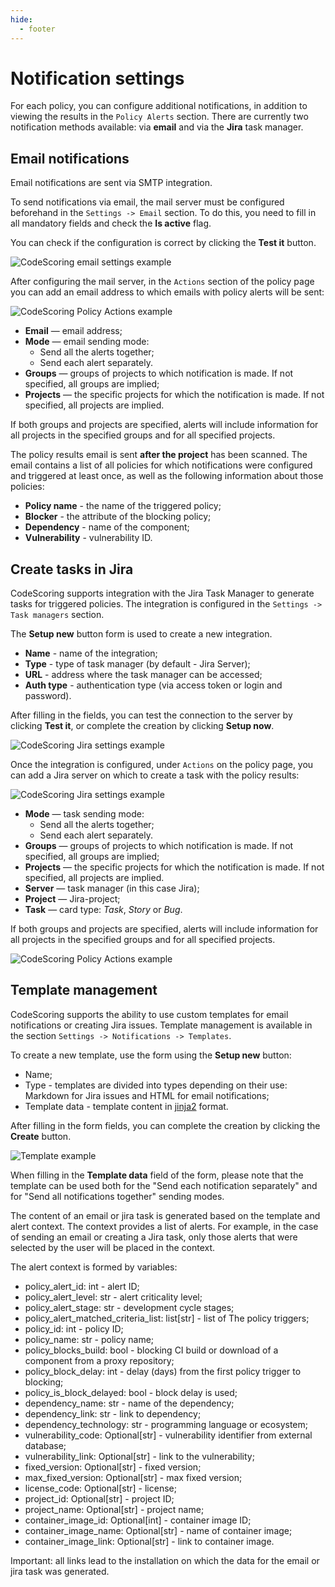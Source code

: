 ```yaml
---
hide:
  - footer
---
```


# Notification settings

For each policy, you can configure additional notifications, in addition to viewing the results in the `Policy Alerts` section. There are currently two notification methods available: via **email** and via the **Jira** task manager.

## Email notifications

Email notifications are sent via SMTP integration.

To send notifications via email, the mail server must be configured beforehand in the `Settings -> Email` section. To do this, you need to fill in all mandatory fields and check the **Is active** flag.

You can check if the configuration is correct by clicking the **Test it** button.

![CodeScoring email settings example](/assets/img/email-settings.png)

After configuring the mail server, in the `Actions` section of the policy page you can add an email address to which emails with policy alerts will be sent:

![CodeScoring Policy Actions example](/assets/img/policy_actions_email-en.png)

- **Email** — email address;
- **Mode** — email sending mode:
  - Send all the alerts together;
  - Send each alert separately.
- **Groups** — groups of projects to which notification is made. If not specified, all groups are implied;
- **Projects** — the specific projects for which the notification is made. If not specified, all projects are implied.

If both groups and projects are specified, alerts will include information for all projects in the specified groups and for all specified projects.

The policy results email is sent **after the project** has been scanned. The email contains a list of all policies for which notifications were configured and triggered at least once, as well as the following information about those policies:

- **Policy name** - the name of the triggered policy;
- **Blocker** - the attribute of the blocking policy;
- **Dependency** - name of the component;
- **Vulnerability** - vulnerability ID.

## Create tasks in Jira

CodeScoring supports integration with the Jira Task Manager to generate tasks for triggered policies. The integration is configured in the `Settings -> Task managers` section.

The **Setup new** button form is used to create a new integration.

- **Name** - name of the integration;
- **Type** - type of task manager (by default - Jira Server);
- **URL** - address where the task manager can be accessed;
- **Auth type** - authentication type (via access token or login and password).

After filling in the fields, you can test the connection to the server by clicking **Test it**, or complete the creation by clicking **Setup now**.

![CodeScoring Jira settings example](/assets/img/jira-settings.png)

Once the integration is configured, under `Actions` on the policy page, you can add a Jira server on which to create a task with the policy results:

![CodeScoring Jira settings example](/assets/img/policy_actions_task_manager-en.png)

- **Mode** — task sending mode:
  - Send all the alerts together;
  - Send each alert separately.
- **Groups** — groups of projects to which notification is made. If not specified, all groups are implied;
- **Projects** — the specific projects for which the notification is made. If not specified, all projects are implied.
- **Server** — task manager (in this case Jira);
- **Project** — Jira-project;
- **Task** — card type: *Task*, *Story* or *Bug*.

If both groups and projects are specified, alerts will include information for all projects in the specified groups and for all specified projects.

![CodeScoring Policy Actions example](/assets/img/policy_actions-en.png)

## Template management

CodeScoring supports the ability to use custom templates for email notifications or creating Jira issues.
Template management is available in the section `Settings -> Notifications -> Templates`.

To create a new template, use the form using the **Setup new** button:

- Name;
- Type - templates are divided into types depending on their use: Markdown for Jira issues and HTML for email notifications;
- Template data - template content in [jinja2](https://jinja.palletsprojects.com/) format.

After filling in the form fields, you can complete the creation by clicking the **Create** button.

![Template example](/assets/img/template_en.png)

When filling in the **Template data** field of the form, please note that the template can be used both for the "Send each notification separately" and for "Send all notifications together" sending modes.

The content of an email or jira task is generated based on the template and alert context.
The context provides a list of alerts. For example, in the case of sending an email or creating a Jira task, only those alerts that were selected by the user will be placed in the context.

The alert context is formed by variables:

- policy_alert_id: int - alert ID;
- policy_alert_level: str - alert criticality level;
- policy_alert_stage: str - development cycle stages;
- policy_alert_matched_criteria_list: list[str] - list of The policy triggers;
- policy_id: int - policy ID;
- policy_name: str - policy name;
- policy_blocks_build: bool - blocking CI build or download of a component from a proxy repository;
- policy_block_delay: int - delay (days) from the first policy trigger to blocking;
- policy_is_block_delayed: bool - block delay is used;
- dependency_name: str - name of the dependency;
- dependency_link: str - link to dependency;
- dependency_technology: str - programming language or ecosystem;
- vulnerability_code: Optional[str] - vulnerability identifier from external database;
- vulnerability_link: Optional[str] - link to the vulnerability;
- fixed_version: Optional[str] - fixed version;
- max_fixed_version: Optional[str] - max fixed version;
- license_code: Optional[str] - license;
- project_id: Optional[str] - project ID;
- project_name: Optional[str] - project name;
- container_image_id: Optional[int] - container image ID;
- container_image_name: Optional[str] - name of container image;
- container_image_link: Optional[str] - link to container image.

Important: all links lead to the installation on which the data for the email or jira task was generated.
